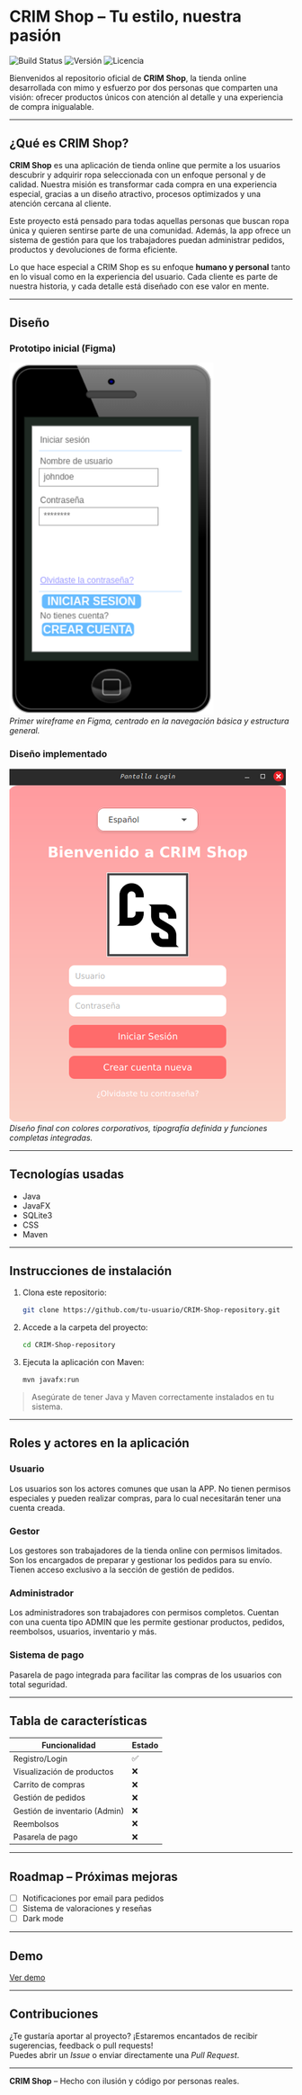# CRIM Shop – Tu estilo, nuestra pasión

![Build Status](https://img.shields.io/badge/build-passing-brightgreen)
![Versión](https://img.shields.io/badge/version-1.0-blue)
![Licencia](https://img.shields.io/badge/license-MIT-lightgrey)

Bienvenidos al repositorio oficial de **CRIM Shop**, la tienda online desarrollada con mimo y esfuerzo por dos personas que comparten una visión: ofrecer productos únicos con atención al detalle y una experiencia de compra inigualable.

---

## ¿Qué es CRIM Shop?

**CRIM Shop** es una aplicación de tienda online que permite a los usuarios descubrir y adquirir ropa seleccionada con un enfoque personal y de calidad. Nuestra misión es transformar cada compra en una experiencia especial, gracias a un diseño atractivo, procesos optimizados y una atención cercana al cliente.

Este proyecto está pensado para todas aquellas personas que buscan ropa única y quieren sentirse parte de una comunidad. Además, la app ofrece un sistema de gestión para que los trabajadores puedan administrar pedidos, productos y devoluciones de forma eficiente.

Lo que hace especial a CRIM Shop es su enfoque **humano y personal** tanto en lo visual como en la experiencia del usuario. Cada cliente es parte de nuestra historia, y cada detalle está diseñado con ese valor en mente.

---

## Diseño

### Prototipo inicial (Figma)

![Prototipo Inicial](docs/images/prototipo-inicial.png)  
*Primer wireframe en Figma, centrado en la navegación básica y estructura general.*

### Diseño implementado

![Diseño Final](docs/images/diseno-final.png)  
*Diseño final con colores corporativos, tipografía definida y funciones completas integradas.*


---

## Tecnologías usadas

- Java
- JavaFX
- SQLite3
- CSS
- Maven

---

## Instrucciones de instalación

1. Clona este repositorio:
   ```bash
   git clone https://github.com/tu-usuario/CRIM-Shop-repository.git
   ```

2. Accede a la carpeta del proyecto:
   ```bash
   cd CRIM-Shop-repository
   ```

3. Ejecuta la aplicación con Maven:
   ```bash
   mvn javafx:run
   ```

> Asegúrate de tener Java y Maven correctamente instalados en tu sistema.

---

## Roles y actores en la aplicación

### Usuario

Los usuarios son los actores comunes que usan la APP. No tienen permisos especiales y pueden realizar compras, para lo cual necesitarán tener una cuenta creada.

### Gestor

Los gestores son trabajadores de la tienda online con permisos limitados. Son los encargados de preparar y gestionar los pedidos para su envío. Tienen acceso exclusivo a la sección de gestión de pedidos.

### Administrador

Los administradores son trabajadores con permisos completos. Cuentan con una cuenta tipo ADMIN que les permite gestionar productos, pedidos, reembolsos, usuarios, inventario y más.

### Sistema de pago

Pasarela de pago integrada para facilitar las compras de los usuarios con total seguridad.

---

## Tabla de características

| Funcionalidad                  | Estado |
|-------------------------------|--------|
| Registro/Login                | ✅     |
| Visualización de productos    | ❌     |
| Carrito de compras            | ❌     |
| Gestión de pedidos            | ❌     |
| Gestión de inventario (Admin) | ❌     |
| Reembolsos                    | ❌     |
| Pasarela de pago              | ❌     |

---

## Roadmap – Próximas mejoras

- [ ] Notificaciones por email para pedidos
- [ ] Sistema de valoraciones y reseñas
- [ ] Dark mode

---

## Demo

[Ver demo ]()  

---

## Contribuciones

¿Te gustaría aportar al proyecto? ¡Estaremos encantados de recibir sugerencias, feedback o pull requests!  
Puedes abrir un *Issue* o enviar directamente una *Pull Request*.

---

**CRIM Shop** – Hecho con ilusión y código por personas reales.
